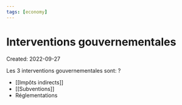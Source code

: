 ```yaml
---
tags: [economy]
---
```

# Interventions gouvernementales
Created: 2022-09-27

Les 3 interventions gouvernementales sont:
?
- [[Impôts indirects]]
- [[Subventions]]
- Réglementations
<!--SR:!2024-01-22,52,210-->
